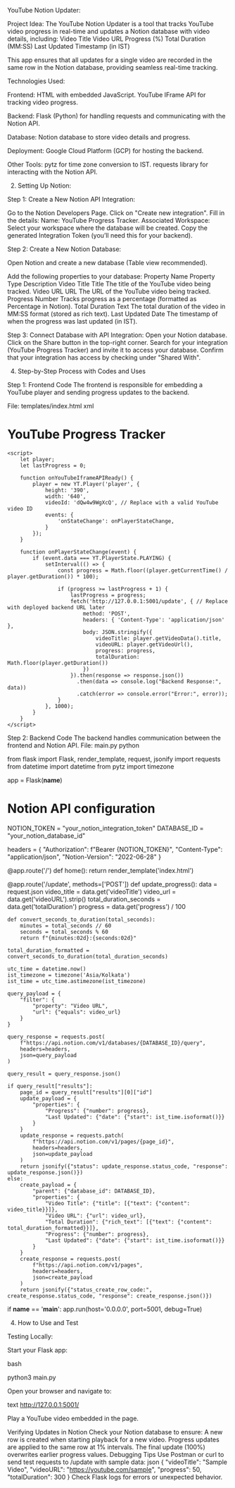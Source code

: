 YouTube Notion Updater:


Project Idea:
The YouTube Notion Updater is a tool that tracks YouTube video progress in real-time and updates a Notion database with video details, including:
Video Title
Video URL
Progress (%)
Total Duration (MM:SS)
Last Updated Timestamp (in IST)

This app ensures that all updates for a single video are recorded in the same row in the Notion database, providing seamless real-time tracking.

Technologies Used:

Frontend:
HTML with embedded JavaScript.
YouTube IFrame API for tracking video progress.

Backend:
Flask (Python) for handling requests and communicating with the Notion API.

Database:
Notion database to store video details and progress.

Deployment:
Google Cloud Platform (GCP) for hosting the backend.

Other Tools:
pytz for time zone conversion to IST.
requests library for interacting with the Notion API.

2. Setting Up Notion:
   
Step 1: Create a New Notion API Integration:

Go to the Notion Developers Page.
Click on "Create new integration".
Fill in the details:
Name: YouTube Progress Tracker.
Associated Workspace: Select your workspace where the database will be created.
Copy the generated Integration Token (you’ll need this for your backend).

Step 2: Create a New Notion Database:

Open Notion and create a new database (Table view recommended).

Add the following properties to your database:
Property Name	Property Type	Description
Video Title	Title	The title of the YouTube video being tracked.
Video URL	URL	The URL of the YouTube video being tracked.
Progress	Number	Tracks progress as a percentage (formatted as Percentage in Notion).
Total Duration	Text	The total duration of the video in MM:SS format (stored as rich text).
Last Updated	Date	The timestamp of when the progress was last updated (in IST).

Step 3: Connect Database with API Integration:
Open your Notion database.
Click on the Share button in the top-right corner.
Search for your integration (YouTube Progress Tracker) and invite it to access your database.
Confirm that your integration has access by checking under "Shared With".

4. Step-by-Step Process with Codes and Uses

Step 1: Frontend Code
The frontend is responsible for embedding a YouTube player and sending progress updates to the backend.

File: templates/index.html
xml
<!DOCTYPE html>
<html lang="en">
<head>
    <meta charset="UTF-8">
    <meta name="viewport" content="width=device-width, initial-scale=1">
    <title>YouTube Progress Tracker</title>
    <script src="https://www.youtube.com/iframe_api"></script>
</head>
<body>
    <h1>YouTube Progress Tracker</h1>
    <div id="player"></div>

    <script>
        let player;
        let lastProgress = 0;

        function onYouTubeIframeAPIReady() {
            player = new YT.Player('player', {
                height: '390',
                width: '640',
                videoId: 'dQw4w9WgXcQ', // Replace with a valid YouTube video ID
                events: {
                    'onStateChange': onPlayerStateChange,
                }
            });
        }

        function onPlayerStateChange(event) {
            if (event.data === YT.PlayerState.PLAYING) {
                setInterval(() => {
                    const progress = Math.floor((player.getCurrentTime() / player.getDuration()) * 100);

                    if (progress >= lastProgress + 1) {
                        lastProgress = progress;
                        fetch('http://127.0.0.1:5001/update', { // Replace with deployed backend URL later
                            method: 'POST',
                            headers: { 'Content-Type': 'application/json' },
                            body: JSON.stringify({
                                videoTitle: player.getVideoData().title,
                                videoURL: player.getVideoUrl(),
                                progress: progress,
                                totalDuration: Math.floor(player.getDuration())
                            })
                        }).then(response => response.json())
                          .then(data => console.log("Backend Response:", data))
                          .catch(error => console.error("Error:", error));
                    }
                }, 1000);
            }
        }
    </script>
</body>
</html>

Step 2: Backend Code
The backend handles communication between the frontend and Notion API.
File: main.py
python

from flask import Flask, render_template, request, jsonify
import requests
from datetime import datetime
from pytz import timezone

app = Flask(__name__)

# Notion API configuration
NOTION_TOKEN = "your_notion_integration_token"
DATABASE_ID = "your_notion_database_id"

headers = {
    "Authorization": f"Bearer {NOTION_TOKEN}",
    "Content-Type": "application/json",
    "Notion-Version": "2022-06-28"
}

@app.route('/')
def home():
    return render_template('index.html')

@app.route('/update', methods=['POST'])
def update_progress():
    data = request.json
    video_title = data.get('videoTitle')
    video_url = data.get('videoURL').strip()
    total_duration_seconds = data.get('totalDuration')
    progress = data.get('progress') / 100

    def convert_seconds_to_duration(total_seconds):
        minutes = total_seconds // 60
        seconds = total_seconds % 60
        return f"{minutes:02d}:{seconds:02d}"

    total_duration_formatted = convert_seconds_to_duration(total_duration_seconds)

    utc_time = datetime.now()
    ist_timezone = timezone('Asia/Kolkata')
    ist_time = utc_time.astimezone(ist_timezone)

    query_payload = {
        "filter": {
            "property": "Video URL",
            "url": {"equals": video_url}
        }
    }
    
    query_response = requests.post(
        f"https://api.notion.com/v1/databases/{DATABASE_ID}/query",
        headers=headers,
        json=query_payload
    )
    
    query_result = query_response.json()

    if query_result["results"]:
        page_id = query_result["results"][0]["id"]
        update_payload = {
            "properties": {
                "Progress": {"number": progress},
                "Last Updated": {"date": {"start": ist_time.isoformat()}}
            }
        }
        update_response = requests.patch(
            f"https://api.notion.com/v1/pages/{page_id}",
            headers=headers,
            json=update_payload
        )
        return jsonify({"status": update_response.status_code, "response": update_response.json()})
    else:
        create_payload = {
            "parent": {"database_id": DATABASE_ID},
            "properties": {
                "Video Title": {"title": [{"text": {"content": video_title}}]},
                "Video URL": {"url": video_url},
                "Total Duration": {"rich_text": [{"text": {"content": total_duration_formatted}}]},
                "Progress": {"number": progress},
                "Last Updated": {"date": {"start": ist_time.isoformat()}}
            }
        }
        create_response = requests.post(
            f"https://api.notion.com/v1/pages",
            headers=headers,
            json=create_payload
        )
        return jsonify({"status_create_row_code:", create_response.status_code, "response": create_response.json()})
 
 if __name__ == '__main__':
    app.run(host='0.0.0.0', port=5001, debug=True)
    
4. How to Use and Test

Testing Locally:

Start your Flask app:

bash

python3 main.py

Open your browser and navigate to:

text
http://127.0.0.1:5001/

Play a YouTube video embedded in the page.

Verifying Updates in Notion
Check your Notion database to ensure:
A new row is created when starting playback for a new video.
Progress updates are applied to the same row at 1% intervals.
The final update (100%) overwrites earlier progress values.
Debugging Tips
Use Postman or curl to send test requests to /update with sample data:
json
{
    "videoTitle": "Sample Video",
    "videoURL": "https://youtube.com/sample",
    "progress": 50,
    "totalDuration": 300
}
Check Flask logs for errors or unexpected behavior.
